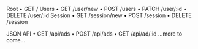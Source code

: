 Root
  • GET /
Users
  • GET /user/new
  • POST /users
  • PATCH /user/:id
  • DELETE /user/:id
Session
  • GET /session/new
  • POST /session
  • DELETE /session

JSON API
  • GET /api/ads
  • POST /api/ads
  • GET /api/ad/:id
...more to come...
